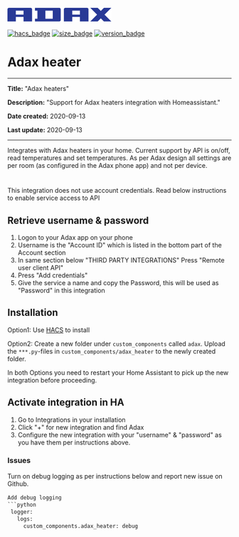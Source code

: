 [![Adax heaters](https://github.com/gjohansson-ST/adax/blob/master/logo/logo.svg)](https://adax.no/)

[![hacs_badge](https://img.shields.io/badge/HACS-Default-orange.svg?style=for-the-badge&cacheSeconds=3600)](https://github.com/custom-components/hacs)
[![size_badge](https://img.shields.io/github/repo-size/gjohansson-ST/adax?style=for-the-badge&cacheSeconds=3600)](https://github.com/gjohansson-ST/adax)
[![version_badge](https://img.shields.io/github/v/release/gjohansson-ST/adax?label=Latest%20release&style=for-the-badge&cacheSeconds=3600)](https://github.com/gjohansson-ST/adax)


# Adax heater

---
**Title:** "Adax heaters"

**Description:** "Support for Adax heaters integration with Homeassistant."

**Date created:** 2020-09-13

**Last update:** 2020-09-13

---

Integrates with Adax heaters in your home.
Current support by API is on/off, read temperatures and set temperatures.
As per Adax design all settings are per room (as configured in the Adax phone app) and not per device.

#

This integration does not use account credentials. Read below instructions to enable service access to API

## Retrieve username & password

1. Logon to your Adax app on your phone
2. Username is the "Account ID" which is listed in the bottom part of the Account section
3. In same section below "THIRD PARTY INTEGRATIONS" Press "Remote user client API"
4. Press "Add credentials"
5. Give the service a name and copy the Password, this will be used as "Password" in this integration

## Installation

Option1:
Use [HACS](https://hacs.xyz/) to install

Option2:
Create a new folder under `custom_components` called `adax`. Upload the `***.py`-files in `custom_components/adax_heater` to the newly created folder.

In both Options you need to restart your Home Assistant to pick up the new integration before proceeding.

## Activate integration in HA

1. Go to Integrations in your installation
2. Click "+" for new integration and find Adax
3. Configure the new integration with your "username" & "password" as you have them per instructions above.

### Issues

Turn on debug logging as per instructions below and report new issue on Github.

```
Add debug logging
```python
 logger:
   logs:
     custom_components.adax_heater: debug
```
